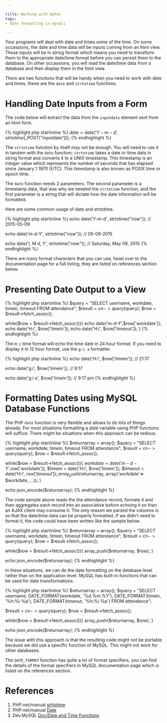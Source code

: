 ```yaml
---

title: Working with Dates
tags:
- date formatting in mysqli

---
```


Your programs will deal with date and times some of the time. On some occassions, the date and time data will be inputs coming from an html view. These inputs will be in string format which means you need to transform them to the appropriate date/time format before you can persist them to the database. On other occassions,  you will read the date/time data from a database and then display them in the html view.

There are two functions that will be handy when you need to work with date and times, these are the `date` and `strtotime` functions.

# Handling Date Inputs from a Form

The code below will extract the data from the `inputdate` element sent from an html form.

{% highlight php startinline %}
$date = date('Y-m-d', strtotime($_POST["inputdate"]));
{% endhighlight %}

The `strtotime` function by itself may not be enough. You will need to use it in tandem with the `date` function; `strtotime` takes a date or time data in string format and converts it to a UNIX timestamp. This timestamp is an integer value which represents the number of seconds that has elapsed since January 1 1970 (UTC). This timestamp is also known as POSIX time or epoch time.

The `date` function needs 2 parameters. The second parameter is a timestamp data, that was why we needed the `strtotime` function, and  the first parameter is a string that will dictate how the date information will be formatted.

Here are some common usage of date and strtotime.

{% highlight php startinline %}
echo date('Y-m-d', strtotime("now"));
// 2015-05-09

echo date('m-d-Y', strtotime("now"));
// 05-09-2015

echo date('l, M d, Y', strtotime("now"));
// Saturday, May 09, 2015
{% endhighlight %}

There are many format characters that you can use, head over to the documentation page for a full listing, they are listed on references section below.


# Presenting Date Output to a View

{% highlight php startinline %}
$query = "SELECT username, workdate, timein, timeout FROM attendance";
$result = $cn->query($query);
$row = $result->fetch_assoc();

while($row = $result->fetch_assoc()){
  echo date('m-d-Y',$row['workdate']);
  echo date('H:i', $row['timein']);
  echo date('H:i', $row['timeout']);
}
{% endhighlight %}

The `H:i` time format will echo the time date in 24 hour format. If you need to display it in 12 hour format, use the `g:i a` formatter.

{% highlight php startinline %}
echo date('H:i', $row['timein']);
// 21:17

echo date('g:i', $row['timein']);
// 9:17

echo date('g:i a', $row['timein']);
// 9:17 pm
{% endhighlight %}

# Formatting Dates using MySQL Database Functions

The PHP `date` function is very flexible and allows to do lots of things already. For most situations formatting a date variable using PHP functions will suffice. There might be situations when this approach can be tedious.

{% highlight php startinline %}
$returnarray = array();
$query = "SELECT username, workdate, timein, timeout FROM attendance";
$result = $cn->query($query);
$row = $result->fetch_assoc();

while($row = $result->fetch_assoc()){
  $workdate = date('m-d-Y',$row['workdate']);
  $timein = date('H:i', $row['timein']);
  $timeout = date('H:i', $row['timeout']);
  array_push($returnarray, array('workdate'=> $workdate, ...));
}

echo json_encode($returnarray);
{% endhighlight %}

The code sample above reads the the attendance record, formats it and then aggregates each record into an associative before echoing  it so than an AJAX client may consume it. The only reason we parsed the columns is so that the date/time data can be properly formatted. If we didn't need to format it, the code could have been written like the sample below.

{% highlight php startinline %}
$returnarray = array();
$query = "SELECT username, workdate, timein, timeout FROM attendance";
$result = $cn->query($query);
$row = $result->fetch_assoc();

while($row = $result->fetch_assoc()){
  array_push($returnarray, $row);
}

echo json_encode($returnarray);
{% endhighlight %}

In these situations, we can do the date formatting on the database level rather than on the application level. MySQL has built-in functions that can be used for date transformations.

{% highlight php startinline %}
$returnarray = array();
$query = "SELECT username,
          DATE_FORMAT(workdate, '%d.%m.%Y'),
          DATE_FORMAT(timein, '%h:%i %p'),
          DATE_FORMAT(timeout, '%h:%i %p')
          FROM attendance";

$result = $cn->query($query);
$row = $result->fetch_assoc();

while($row = $result->fetch_assoc()){
  array_push($returnarray, $row);
}

echo json_encode($returnarray);
{% endhighlight %}

The issue with this approach is that the resulting code might not be portable because we did use a specific function of MySQL. This might not work for other databases.

The `DATE_FORMAT` function has quite a lot of format specifiers, you can find the details of the format specifiers in MySQL documentation page which is listed on the references section.


# References

1. PHP.net/manual [strtotime](http://php.net/manual/en/function.strtotime.php)
2. PHP.net/manual [Date](http://php.net/manual/en/function.date.php)
3. Dev.MySQL [Doc/Date and Time Functions](https://dev.mysql.com/doc/refman/5.5/en/date-and-time-functions.html#function_date-format)
